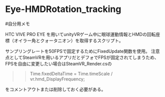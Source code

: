 # Eye-HMDRotation_tracking

#自分用メモ

HTC VIVE PRO EYE を用いてunityVRゲーム中に眼球運動情報とHMDの回転座標（オイラー角とクォータニオン）を取得するスクリプト。

サンプリングレートを50FPSで固定するためにFixedUpdate関数を使用。
注意点としてSteamVRを用いるアプリだとデフォでFPSが固定されてしまうため、FPSを自由に変更したい場合はSteamVR_Render.csの

>> Time.fixedDeltaTime = Time.timeScale / vr.hmd_DisplayFrequency;

をコメントアウトまたは削除しておく必要がある。
